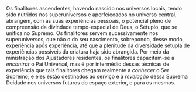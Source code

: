 ﻿Os finalitores ascendentes, havendo nascido nos universos locais, tendo sido nutridos nos superuniversos e aperfeiçoados no universo central, abrangem, com as suas experiências pessoais, o potencial pleno de compreensão da divindade tempo-espacial de Deus, o Sétuplo, que se unifica no Supremo. Os finalitores servem sucessivamente nos superuniversos, que não o do seu nascimento, sobrepondo, desse modo, experiência após experiência, até que a plenitude da diversidade sétupla de experiências possíveis da criatura haja sido abrangida. Por meio da ministração dos Ajustadores residentes, os finalitores capacitam-se a <em>encontrar</em> o Pai Universal, mas é por intermédio dessas técnicas de experiência que tais finalitores chegam realmente a <em>conhecer</em> o Ser Supremo; e eles estão destinados ao serviço e à <em>revelação</em> dessa Suprema Deidade nos universos futuros do espaço exterior, e para os mesmos.